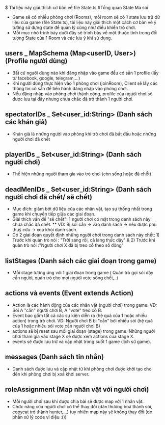 $ Tài liệu này giải thích cơ bản về file State.ts
#Tổng quan State Ma sói
* Game sẽ có nhiều phòng chơi (Rooms), mỗi room sẽ có 1 state lưu trữ dữ liệu của game (file State.ts), tài liệu này giải 
thích một cách cơ bản về ý tưởng sử dựng state để quản lý cũng như điều khiển trò chơi.
* Mỗi mục nhỏ trình bày dưới đây sẽ trình bày về một thuộc tính trong đối tượng State của 1 Room 
và các lưu ý khi sử dụng.
## users _ MapSchema<User> (Map<userID, User>) (Profile người dùng)
* Bất cứ người dùng nào khi đăng nhập vào game đều có sẵn 1 profile (lấy từ facebook, google, telegram,...)
* Khi người dùng thực hiện vào 1 phòng chơi (joinRoom), Client sẽ lấy các thông tin có sẵn để tiến hành đăng nhập 
vào phòng chơi.
* Nếu đăng nhập vào phòng chơi thành công, profile của người chơi sẽ được 
lưu tại đây nhưng chưa chắc đã trở thành 1 người chơi.
## spectatorIDs _ Set<user_id:String> (Danh sách các khán giả)
* Khán giả là những người vào phòng khi trò chơi đã bắt đầu hoặc những người chơi đã chết
## playerIDs _ Set<user_id:String> (Danh sách người chơi)
* Thể hiện những người tham gia vào trò chơi (còn sống hoặc đã chết)
## deadMenIDs _ Set<user_id:String> (Danh sách người chơi đã chết/ sẽ chết)
* Mục đích: giảm bớt dữ liệu của các nhân vật, tạo sự thống nhất trong game khi chuyển tiếp giữa các giai đoạn.
* Giải thích vấn đề "sẽ chết": 1 người chơi có mặt trong danh sách này chưa chắc đã chết.
** VD: Bị sói cắn -> vào danh sách -> nếu được phù thuỷ cứu -> xoá khỏi danh sách.
* Có 2 giai đoạn quyết định những người chơi trong danh sách này chết: 1) Trước khi quản trò nói : "Trời sáng rồi, cả làng thức dậy" & 2) Trước khi quản trò nói :"Người chơi X đã bị treo cổ theo số đông" 
## listStages (Danh sách các giai đoạn trong game)
* Mỗi stage tương ứng với 1 giai đoạn trong game ( Quản trò gọi sói dậy cắn người, quản trò cho mọi người vote sống chết,..)
## actions và events (Event extends Action)
* Action là các hành động của các nhân vật (người chơi) trong game. VD: Sói A "cắn" người chơi B, A "vote" treo cổ B.
* Event bao gồm tất cả các sự kiện diễn ra (hệ quả của 1 hoặc nhiều action) trong trò chơi. VD: Người chơi B bị "cắn" bởi nhiếu sói (hệ quả của 1 hoặc nhiều sói vote cắn người chơi B)
* actions sẽ bị reset sau mỗi giai đoạn (stage) trong game. Những người chơi tham gia vào stage X sẽ được xem actions của stage X.
* events sẽ được lưu trữ và cập nhật trong suốt 1 game (lịch sử game).
## messages (Danh sách tin nhắn)
* Danh sách được lưu và cập nhật từ khi phòng chơi được khởi tạo cho đến khi phòng chơi bị xoá khởi server.
## roleAssignment (Map nhân vật với người chơi)
* Mỗi người chơi sau khi được chia bài sẽ được map với 1 nhân vật.
* Chức năng của người chơi có thể thay đổi (dân thường hoá thành sói, copycat trỏ thành hunter,...) tuy nhiên map này sẽ không thay đổi (do phần xử lý code vi diệu :())

 